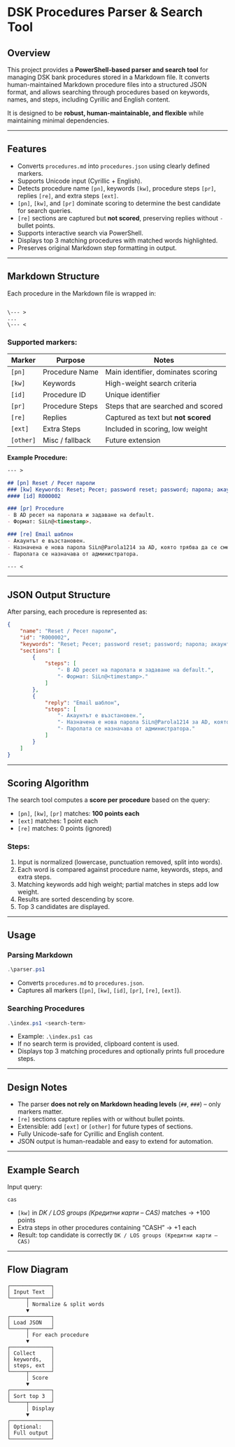 # DSK Procedures Parser & Search Tool

## Overview

This project provides a **PowerShell-based parser and search tool** for managing DSK bank procedures stored in a Markdown file. It converts human-maintained Markdown procedure files into a structured JSON format, and allows searching through procedures based on keywords, names, and steps, including Cyrillic and English content.  

It is designed to be **robust, human-maintainable, and flexible** while maintaining minimal dependencies.  

---

## Features

- Converts `procedures.md` into `procedures.json` using clearly defined markers.
- Supports Unicode input (Cyrillic + English).
- Detects procedure name `[pn]`, keywords `[kw]`, procedure steps `[pr]`, replies `[re]`, and extra steps `[ext]`.
- `[pn]`, `[kw]`, and `[pr]` dominate scoring to determine the best candidate for search queries.
- `[re]` sections are captured but **not scored**, preserving replies without `-` bullet points.
- Supports interactive search via PowerShell.
- Displays top 3 matching procedures with matched words highlighted.
- Preserves original Markdown step formatting in output.

---

## Markdown Structure

Each procedure in the Markdown file is wrapped in:

```

\--- >
...
\--- <

````

### Supported markers:

| Marker | Purpose | Notes |
|--------|---------|-------|
| `[pn]` | Procedure Name | Main identifier, dominates scoring |
| `[kw]` | Keywords | High-weight search criteria |
| `[id]` | Procedure ID | Unique identifier |
| `[pr]` | Procedure Steps | Steps that are searched and scored |
| `[re]` | Replies | Captured as text but **not scored** |
| `[ext]` | Extra Steps | Included in scoring, low weight |
| `[other]` | Misc / fallback | Future extension |

**Example Procedure:**

```markdown
--- >

## [pn] Reset / Ресет пароли
### [kw] Keywords: Reset; Ресет; password reset; password; парола; акаунт; unlock
#### [id] R000002

### [pr] Procedure
- В AD ресет на паролата и задаване на default.
- Формат: SiLn@<timestamp>.

### [re] Email шаблон
- Акаунтът е възстановен.
- Назначена е нова парола SiLn@Parola1214 за AD, която трябва да се смени след първо влизане.
- Паролата се назначава от администратора.

--- <
````

---

## JSON Output Structure

After parsing, each procedure is represented as:

```json
{
    "name": "Reset / Ресет пароли",
    "id": "R000002",
    "keywords": "Reset; Ресет; password reset; password; парола; акаунт; unlock",
    "sections": [
        {
            "steps": [
                "- В AD ресет на паролата и задаване на default.",
                "- Формат: SiLn@<timestamp>."
            ]
        },
        {
            "reply": "Email шаблон",
            "steps": [
                "- Акаунтът е възстановен.",
                "- Назначена е нова парола SiLn@Parola1214 за AD, която трябва да се смени след първо влизане.",
                "- Паролата се назначава от администратора."
            ]
        }
    ]
}
```

---

## Scoring Algorithm

The search tool computes a **score per procedure** based on the query:

* `[pn]`, `[kw]`, `[pr]` matches: **100 points each**
* `[ext]` matches: 1 point each
* `[re]` matches: 0 points (ignored)

### Steps:

1. Input is normalized (lowercase, punctuation removed, split into words).
2. Each word is compared against procedure name, keywords, steps, and extra steps.
3. Matching keywords add high weight; partial matches in steps add low weight.
4. Results are sorted descending by score.
5. Top 3 candidates are displayed.

---

## Usage

### Parsing Markdown

```powershell
.\parser.ps1
```

* Converts `procedures.md` to `procedures.json`.
* Captures all markers (`[pn]`, `[kw]`, `[id]`, `[pr]`, `[re]`, `[ext]`).

### Searching Procedures

```powershell
.\index.ps1 <search-term>
```

* Example: `.\index.ps1 cas`
* If no search term is provided, clipboard content is used.
* Displays top 3 matching procedures and optionally prints full procedure steps.

---

## Design Notes

* The parser **does not rely on Markdown heading levels** (`##`, `###`) – only markers matter.
* `[re]` sections capture replies with or without bullet points.
* Extensible: add `[ext]` or `[other]` for future types of sections.
* Fully Unicode-safe for Cyrillic and English content.
* JSON output is human-readable and easy to extend for automation.

---

## Example Search

Input query:

```
cas
```

* `[kw]` in *DK / LOS groups (Кредитни карти – CAS)* matches → +100 points
* Extra steps in other procedures containing “CASH” → +1 each
* Result: top candidate is correctly `DK / LOS groups (Кредитни карти – CAS)`

---

## Flow Diagram

```
┌─────────────┐
│ Input Text  │
└─────┬───────┘
      │ Normalize & split words
      ▼
┌─────────────┐
│ Load JSON   │
└─────┬───────┘
      │ For each procedure
      ▼
┌─────────────┐
│ Collect     │
│ keywords,   │
│ steps, ext  │
└─────┬───────┘
      │ Score
      ▼
┌─────────────┐
│ Sort top 3  │
└─────┬───────┘
      │ Display
      ▼
┌─────────────┐
│ Optional:   │
│ Full output │
└─────────────┘

